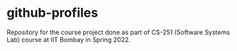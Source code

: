 # github-profiles
Repository for the course project done as part of CS-251 (Software Systems Lab) course at IIT Bombay in Spring 2022.
